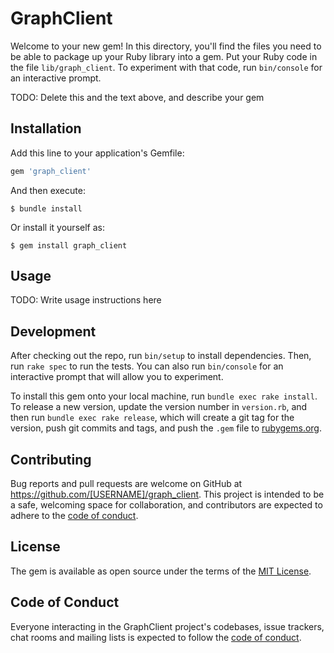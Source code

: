 # GraphClient

Welcome to your new gem! In this directory, you'll find the files you need to be able to package up your Ruby library into a gem. Put your Ruby code in the file `lib/graph_client`. To experiment with that code, run `bin/console` for an interactive prompt.

TODO: Delete this and the text above, and describe your gem

## Installation

Add this line to your application's Gemfile:

```ruby
gem 'graph_client'
```

And then execute:

    $ bundle install

Or install it yourself as:

    $ gem install graph_client

## Usage

TODO: Write usage instructions here

## Development

After checking out the repo, run `bin/setup` to install dependencies. Then, run `rake spec` to run the tests. You can also run `bin/console` for an interactive prompt that will allow you to experiment.

To install this gem onto your local machine, run `bundle exec rake install`. To release a new version, update the version number in `version.rb`, and then run `bundle exec rake release`, which will create a git tag for the version, push git commits and tags, and push the `.gem` file to [rubygems.org](https://rubygems.org).

## Contributing

Bug reports and pull requests are welcome on GitHub at https://github.com/[USERNAME]/graph_client. This project is intended to be a safe, welcoming space for collaboration, and contributors are expected to adhere to the [code of conduct](https://github.com/[USERNAME]/graph_client/blob/master/CODE_OF_CONDUCT.md).


## License

The gem is available as open source under the terms of the [MIT License](https://opensource.org/licenses/MIT).

## Code of Conduct

Everyone interacting in the GraphClient project's codebases, issue trackers, chat rooms and mailing lists is expected to follow the [code of conduct](https://github.com/[USERNAME]/graph_client/blob/master/CODE_OF_CONDUCT.md).
